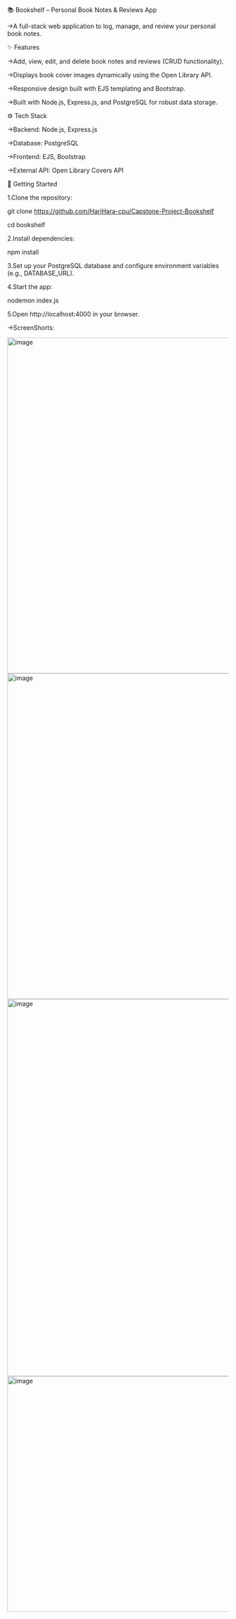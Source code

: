 📚 Bookshelf – Personal Book Notes & Reviews App

->A full-stack web application to log, manage, and review your personal book notes.

✨ Features

->Add, view, edit, and delete book notes and reviews (CRUD functionality).

->Displays book cover images dynamically using the Open Library API.

->Responsive design built with EJS templating and Bootstrap.

->Built with Node.js, Express.js, and PostgreSQL for robust data storage.

⚙️ Tech Stack

->Backend: Node.js, Express.js

->Database: PostgreSQL

->Frontend: EJS, Bootstrap

->External API: Open Library Covers API

🚀 Getting Started

1.Clone the repository:

git clone https://github.com/HariHara-cpu/Capstone-Project-Bookshelf

cd bookshelf

2.Install dependencies:

npm install

3.Set up your PostgreSQL database and configure environment variables (e.g., DATABASE_URL).

4.Start the app:

nodemon index.js

5.Open http://localhost:4000 in your browser.

->ScreenShorts:

<img width="857" height="764" alt="image" src="https://github.com/user-attachments/assets/20edda22-50a8-47f5-aa6e-fd87f7bbe66b" />
<img width="854" height="741" alt="image" src="https://github.com/user-attachments/assets/549b6ccf-c268-4836-bd3d-755957ebd840" />
<img width="1293" height="858" alt="image" src="https://github.com/user-attachments/assets/b6827ce3-5104-440f-9653-3b689bfd130c" />
<img width="1408" height="536" alt="image" src="https://github.com/user-attachments/assets/4f4bcfdd-c0c1-4a7a-837f-aad7a3e15104" />




